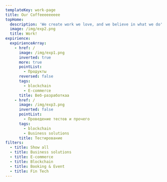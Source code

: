 ```yaml
---
templateKey: work-page
title: Our Coffeeeeeeeee
topHome:
  description: 'We create work we love, and we believe in what we do'
  image: /img/exp2.png
  title: Work!
expirience:
  expirienceArray:
    - href: /
      image: /img/exp1.png
      inverted: true
      more: true
      pointList:
        - Продукты
      reversed: false
      tags:
        - blockchain
        - E-commerce
      title: Веб-разработкаа
    - href: /
      image: /img/exp3.png
      inverted: false
      pointList:
        - Проведение тестов и прочего
      tags:
        - blockchain
        - Business solutions
      title: Тестирование
filters:
  - title: Show all
  - title: Business solutions
  - title: E-commerce
  - title: Blockchain
  - title: Booking & Event
  - title: Fin Tech
---
```


